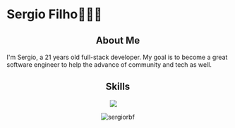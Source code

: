 <h1>Sergio Filho👨🏽‍💻</h1>

<h2 align="center">About Me </h2>
 <p> I'm Sergio, a 21 years old full-stack developer. My goal is to become a great software engineer to help the advance of community and tech as well. </p>
    

<h2 align="center">Skills </h2>

<div align="center">
  <a href="https://skillicons.dev" style="display: inline-block; margin-right: 20px;">
    <img src="https://skillicons.dev/icons?i=dotnet,angular,cs,go,ts,js,mysql" />
  </a>
</div>

<p></p>

<p align="center">
  <img align="center" src="https://github-readme-streak-stats.herokuapp.com/?user=sergiorbf" alt="sergiorbf" />
</p>
